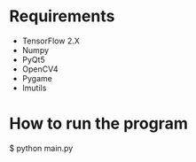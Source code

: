 # Requirements
- TensorFlow 2.X
- Numpy
- PyQt5
- OpenCV4
- Pygame
- Imutils

# How to run the program


$ python main.py

